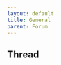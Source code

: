 ```yaml
---
layout: default
title: General
parent: Forum
---
```

## Thread

<script src="https://utteranc.es/client.js"
        repo="https://github.com/COMP6900/COMP6900.github.io"
        issue-term="pathname"
        theme="github-light"
        crossorigin="anonymous"
        async>
</script>
